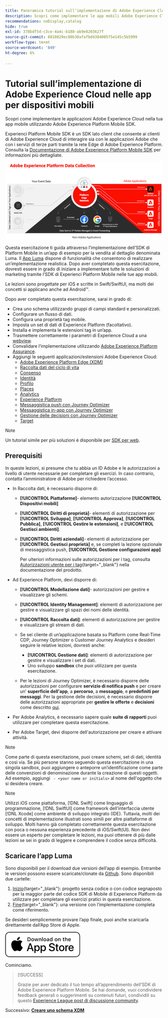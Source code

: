 ```yaml
---
title: Panoramica tutorial sull’implementazione di Adobe Experience Cloud nelle app per dispositivi mobili
description: Scopri come implementare le app mobili Adobe Experience Cloud. Questa esercitazione ti guida attraverso un’implementazione di applicazioni Experience Cloud in un’app Swift di esempio.
recommendations: noDisplay,catalog
hide: true
exl-id: 378bdf5d-c3ce-4a4c-b188-ab9e8265627f
source-git-commit: 8810829ec80b38afafbd4384005f5e145c5b5999
workflow-type: tm+mt
source-wordcount: '849'
ht-degree: 6%

---
```


# Tutorial sull’implementazione di Adobe Experience Cloud nelle app per dispositivi mobili

Scopri come implementare le applicazioni Adobe Experience Cloud nella tua app mobile utilizzando Adobe Experience Platform Mobile SDK.

Experienci Platform Mobile SDK è un SDK lato client che consente ai clienti di Adobe Experience Cloud di interagire sia con le applicazioni Adobe che con i servizi di terze parti tramite la rete Edge di Adobe Experience Platform. Consulta la [Documentazione di Adobe Experience Platform Mobile SDK](https://developer.adobe.com/client-sdks/home/) per informazioni più dettagliate.

![Architettura](assets/architecture.png)


Questa esercitazione ti guida attraverso l’implementazione dell’SDK di Platform Mobile in un’app di esempio per la vendita al dettaglio denominata Luma. Il [App Luma](https://github.com/Adobe-Marketing-Cloud/Luma-iOS-Mobile-App) dispone di funzionalità che consentono di realizzare un’implementazione realistica. Dopo aver completato questa esercitazione, dovresti essere in grado di iniziare a implementare tutte le soluzioni di marketing tramite l’SDK di Experienci Platform Mobile nelle tue app mobili.

Le lezioni sono progettate per iOS e scritte in Swift/SwiftUI, ma molti dei concetti si applicano anche ad Android™.

Dopo aver completato questa esercitazione, sarai in grado di:

* Crea uno schema utilizzando gruppi di campi standard e personalizzati.
* Configurare un flusso di dati.
* Configura una proprietà tag mobile.
* Imposta un set di dati di Experience Platform (facoltativo).
* Installa e implementa le estensioni tag in un’app.
* Trasmettere correttamente i parametri di Experience Cloud a una [webview](web-views.md).
* Convalidare l’implementazione utilizzando [Adobe Experience Platform Assurance](assurance.md).
* Aggiungi le seguenti applicazioni/estensioni Adobe Experience Cloud:
   * [Adobe Experience Platform Edge (XDM)](events.md)
   * [Raccolta dati del ciclo di vita](lifecycle-data.md)
   * [Consenso](consent.md)
   * [Identità](identity.md)
   * [Profilo](profile.md)
   * [Places](places.md)
   * [Analytics](analytics.md)
   * [Experience Platform](platform.md)
   * [Messaggistica push con Journey Optimizer](journey-optimizer-push.md)
   * [Messaggistica in-app con Journey Optimizer](journey-optimizer-inapp.md)
   * [Gestione delle decisioni con Journey Optimizer](journey-optimizer-offers.md)
   * [Target](target.md)


>[!NOTE]
>
>Un tutorial simile per più soluzioni è disponibile per [SDK per web](../tutorial-web-sdk/overview.md).

## Prerequisiti

In queste lezioni, si presume che tu abbia un ID Adobe e le autorizzazioni a livello di utente necessarie per completare gli esercizi. In caso contrario, contatta l’amministratore di Adobe per richiedere l’accesso.

* In Raccolta dati, è necessario disporre di:
   * **[!UICONTROL Piattaforme]**- elemento autorizzazione **[!UICONTROL Dispositivi mobili]**
   * **[!UICONTROL Diritti di proprietà]**- elementi di autorizzazione per **[!UICONTROL Sviluppa]**, **[!UICONTROL Approva]**, **[!UICONTROL Pubblica]**, **[!UICONTROL Gestire le estensioni]**, e **[!UICONTROL Gestisci ambienti]**.
   * **[!UICONTROL Diritti aziendali]**- elementi di autorizzazione per **[!UICONTROL Gestisci proprietà]** e, se completi la lezione opzionale di messaggistica push, **[!UICONTROL Gestione configurazioni app]**

     Per ulteriori informazioni sulle autorizzazioni per i tag, consulta [Autorizzazioni utente per i tag](https://experienceleague.adobe.com/docs/experience-platform/tags/admin/user-permissions.html?lang=it){target="_blank"} nella documentazione del prodotto.
* Ad Experience Platform, devi disporre di:
   * **[!UICONTROL Modellazione dati]**- autorizzazioni per gestire e visualizzare gli schemi.
   * **[!UICONTROL Identity Management]**: elementi di autorizzazione per gestire e visualizzare gli spazi dei nomi delle identità.
   * **[!UICONTROL Raccolta dati]**: elementi di autorizzazione per gestire e visualizzare gli stream di dati.

   * Se sei cliente di un’applicazione basata su Platform come Real-Time CDP, Journey Optimizer o Customer Journey Analytics e desideri seguire le relative lezioni, dovresti anche:
      * **[!UICONTROL Gestione dati]**: elementi di autorizzazione per gestire e visualizzare i set di dati.
      * Uno sviluppo **sandbox** che puoi utilizzare per questa esercitazione.

   * Per le lezioni di Journey Optimizer, è necessario disporre delle autorizzazioni per configurare **servizio di notifica push** e per creare un’ **superficie dell&#39;app**, a **percorso**, a **messaggio**, e **predefiniti per messaggi**. Per la gestione delle decisioni, è necessario disporre delle autorizzazioni appropriate per **gestire le offerte** e **decisioni** come descritto [qui](https://experienceleague.adobe.com/docs/journey-optimizer/using/access-control/privacy/high-low-permissions.html?lang=en#decisions-permissions).

* Per Adobe Analytics, è necessario sapere quale **suite di rapporti** puoi utilizzare per completare questa esercitazione.

* Per Adobe Target, devi disporre dell&#39;autorizzazione per creare e attivare attività.


>[!NOTE]
>
>Come parte di questa esercitazione, puoi creare schemi, set di dati, identità e così via. Se più persone stanno seguendo questa esercitazione in una singola sandbox, puoi aggiungere o anteporre un’identificazione come parte delle convenzioni di denominazione durante la creazione di questi oggetti. Ad esempio, aggiungi ` - <your name or initials>` al nome dell&#39;oggetto che si desidera creare.

>[!NOTE]
>
>Utilizzi iOS come piattaforma, [!DNL Swift] come linguaggio di programmazione, [!DNL SwiftUI] come framework dell’interfaccia utente [!DNL Xcode] come ambiente di sviluppo integrato (IDE). Tuttavia, molti dei concetti di implementazione illustrati sono simili per altre piattaforme di sviluppo. Molti hanno già completato correttamente questa esercitazione con poca o nessuna esperienza precedente di iOS/Swift(UI). Non devi essere un esperto per completare le lezioni, ma puoi ottenere di più dalle lezioni se sei in grado di leggere e comprendere il codice senza difficoltà.


## Scaricare l’app Luma

Sono disponibili per il download due versioni dell’app di esempio. Entrambe le versioni possono essere scaricate/clonate da [Github](https://github.com/Adobe-Marketing-Cloud/Luma-iOS-Mobile-App). Sono disponibili due cartelle:


1. [Inizio](https://github.com/Adobe-Marketing-Cloud/Luma-iOS-Mobile-App){target="_blank"}: progetto senza codice o con codice segnaposto per la maggior parte del codice SDK di Mobile di Experience Platform da utilizzare per completare gli esercizi pratici in questa esercitazione.
1. [Fine](https://github.com/Adobe-Marketing-Cloud/Luma-iOS-Mobile-App){target="_blank"}: una versione con l’implementazione completa come riferimento.

Se desideri semplicemente provare l’app finale, puoi anche scaricarla direttamente dall’App Store di Apple.

[<img src="assets/download-app.svg">](https://apps.apple.com/us/app/luma-app/id6466588487)

Cominciamo.

>[!SUCCESS]
>
>Grazie per aver dedicato il tuo tempo all’apprendimento dell’SDK di Adobe Experience Platform Mobile. Se hai domande, vuoi condividere feedback generali o suggerimenti su contenuti futuri, condividili su questo [Experience League post di discussione community](https://experienceleaguecommunities.adobe.com/t5/adobe-experience-platform-data/tutorial-discussion-implement-adobe-experience-cloud-in-mobile/td-p/443796).

Successivo: **[Creare uno schema XDM](create-schema.md)**
